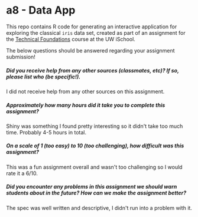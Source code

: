 # a8 - Data App

This repo contains R code for generating an interactive application for exploring the classical `iris` data set, created as part of an assignment for the [Technical Foundations](https://canvas.uw.edu/courses/1100121) course at the UW iSchool.

The below questions should be answered regarding your assignment submission!

##### Did you receive help from any other sources (classmates, etc)? If so, please list who (be specific!). #####
I did not receive help from any other sources on this assignment. 


##### Approximately how many hours did it take you to complete this assignment? #####
Shiny was something I found pretty interesting so it didn't take too much time. Probably 4-5 hours in total.


##### On a scale of 1 (too easy) to 10 (too challenging), how difficult was this assignment? #####
This was a fun assignment overall and wasn't too challenging so I would rate it a 6/10.


##### Did you encounter any problems in this assignment we should warn students about in the future? How can we make the assignment better? #####
The spec was well written and descriptive, I didn't run into a problem with it.

